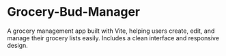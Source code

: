 # Grocery-Bud-Manager
A grocery management app built with Vite, helping users create, edit, and manage their grocery lists easily. Includes a clean interface and responsive design.
